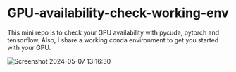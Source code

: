 # GPU-availability-check-working-env
This mini repo is to check your GPU availability with pycuda, pytorch and tensorflow. Also, I share a working conda environment to get you started with your GPU.


![Screenshot 2024-05-07 13:16:30](https://github.com/GeoLek/GPU-availability-check-working-env/assets/89878177/c760485c-f143-4bb4-bcef-3d27fb860de1)
